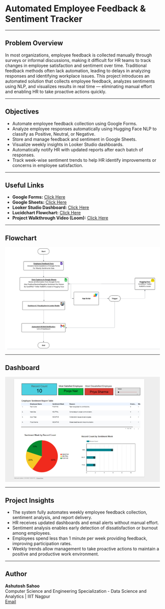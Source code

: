 # Automated Employee Feedback & Sentiment Tracker

---

## Problem Overview
In most organizations, employee feedback is collected manually through surveys or informal discussions, making it difficult for HR teams to track changes in employee satisfaction and sentiment over time. Traditional feedback methods often lack automation, leading to delays in analyzing responses and identifying workplace issues. This project introduces an automated solution that collects employee feedback, analyzes sentiments using NLP, and visualizes results in real time — eliminating manual effort and enabling HR to take proactive actions quickly.

---

## Objectives
- Automate employee feedback collection using Google Forms.
- Analyze employee responses automatically using Hugging Face NLP to classify as Positive, Neutral, or Negative.
- Store and manage feedback and sentiment in Google Sheets.
- Visualize weekly insights in Looker Studio dashboards.
- Automatically notify HR with updated reports after each batch of responses.
- Track week-wise sentiment trends to help HR identify improvements or concerns in employee satisfaction.

---

## Useful Links
- **Google Forms:** [Click Here](https://docs.google.com/forms/d/e/1FAIpQLSePwjYzGOriA1Jl0y-B7E3LPrf81TXxOCzCXjGBpBCrQrizkA/viewform?usp=sharing&ouid=106158322406784101412)  
- **Google Sheets:** [Click Here](https://docs.google.com/spreadsheets/d/1t16741lRijUq4RXK95jhoyUiyfLvPxFg3y1iGmR_j7c/edit?usp=sharing)  
- **Looker Studio Dashboard:** [Click Here](https://lookerstudio.google.com/reporting/9af441fa-fbd1-4e6a-935d-2c725ce751f1)  
- **Lucidchart Flowchart:** [Click Here](https://lucid.app/lucidchart/ad545e08-58bb-4f96-93aa-32ea4731c07b/edit?viewport_loc=-811%2C-292%2C3948%2C1666%2C0_0&invitationId=inv_02101f67-7e41-4b0f-a6f0-b70310e7e314)  
- **Project Walkthrough Video (Loom):** [Click Here](https://www.loom.com/share/6bb5535eb18e49fa9c9ec26b51a37647?sid=95cb11f2-52ae-4532-bfe5-c518a6d8945e)

---

## Flowchart
![Flowchart](Assets/Flowchart.png)

---

## Dashboard
![Dashboard](Assets/Dashboard.png)

---

## Project Insights
- The system fully automates weekly employee feedback collection, sentiment analysis, and report delivery.  
- HR receives updated dashboards and email alerts without manual effort.  
- Sentiment analysis enables early detection of dissatisfaction or burnout among employees.  
- Employees spend less than 1 minute per week providing feedback, improving participation rates.  
- Weekly trends allow management to take proactive actions to maintain a positive and productive work environment.  

---

## Author
**Ashutosh Sahoo**  
Computer Science and Engineering 
Specialization - Data Science and Analytics | IIIT Nagpur  
[Email](mailto:sahooashutosh792@gmail.com)


